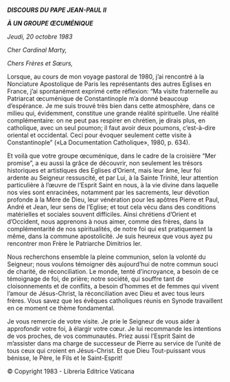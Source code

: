***DISCOURS DU PAPE JEAN-PAUL II***

***À UN GROUPE ŒCUMÉNIQUE***

*Jeudi, 20 octobre 1983*

*Cher Cardinal Marty,*

*Chers Frères et Sœurs,*

Lorsque, au cours de mon voyage pastoral de 1980, j’ai rencontré à la Nonciature Apostolique de Paris les représentants des autres Eglises en France, j’ai spontanément exprimé cette réflexion: “Ma visite fraternelle au Patriarcat œcuménique de Constantinople m’a donné beaucoup d’espérance. Je me suis trouvé très bien dans cette atmosphère, dans ce milieu qui, évidemment, constitue une grande réalité spirituelle. Une réalité complémentaire: on ne peut pas respirer en chrétien, je dirais plus, en catholique, avec un seul poumon; il faut avoir deux poumons, c’est-à-dire oriental et occidental. Ceci pour évoquer seulement cette visite à Constantinople” («La Documentation Catholique», 1980, p. 634).

Et voilà que votre groupe œcuménique, dans le cadre de la croisière “Mer promise”, a eu aussi la grâce de découvrir, non seulement les trésors historiques et artistiques des Eglises d’Orient, mais leur âme, leur foi ardente au Seigneur ressuscité, et par Lui, à la Sainte Trinité, leur attention particulière à l’œuvre de l’Esprit Saint en nous, à la vie divine dans laquelle nos vies sont enracinées, notamment par les sacrements, leur dévotion profonde à la Mère de Dieu, leur vénération pour les apôtres Pierre et Paul, André et Jean, leur sens de l’Eglise; et tout cela vécu dans des conditions matérielles et sociales souvent difficiles. Ainsi chrétiens d’Orient et d’Occident, nous apprenons à nous aimer, comme des frères, dans la complémentarité de nos spiritualités, de notre foi qui est pratiquement la même, dans la commune apostolicité. Je suis heureux que vous ayez pu rencontrer mon Frère le Patriarche Dimitrios Ier.

Nous recherchons ensemble la pleine communion, selon la volonté du Seigneur; nous voulons témoigner dès aujourd’hui de notre commun souci de charité, de réconciliation. Le monde, tenté d’incroyance, a besoin de ce témoignage de foi, de prière; notre société, qui souffre tant de cloisonnements et de conflits, a besoin d’hommes et de femmes qui vivent l’amour de Jésus-Christ, la réconciliation avec Dieu et avec tous leurs frères. Vous savez que les évêques catholiques réunis en Synode travaillent en ce moment ce thème fondamental.

Je vous remercie de votre visite. Je prie le Seigneur de vous aider à approfondir votre foi, à élargir votre cœur. Je lui recommande les intentions de vos proches, de vos communautés. Priez aussi l’Esprit Saint de m’assister dans ma charge de successeur de Pierre au service de l’unité de tous ceux qui croient en Jésus-Christ. Et que Dieu Tout-puissant vous bénisse, le Père, le Fils et le Saint-Esprit!

© Copyright 1983 - Libreria Editrice Vaticana